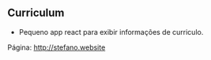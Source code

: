 ## Curriculum
- Pequeno app react para exibir informações de curriculo.

Página: http://stefano.website